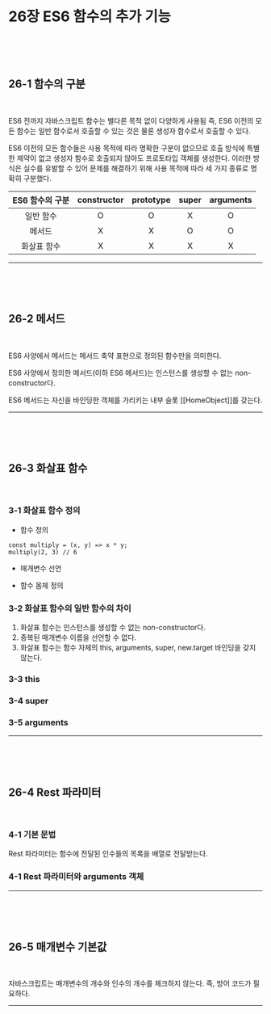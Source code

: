 # 26장 ES6 함수의 추가 기능

<br>
<br>
<br>

## 26-1 함수의 구분

<br>

ES6 전까지 자바스크립트 함수는 별다른 목적 없이 다양하게 사용됨
즉, ES6 이전의 모든 함수는 일반 함수로서 호출할 수 있는 것은 물론 생성자 함수로서 호출할 수 있다.

ES6 이전의 모든 함수들은 사용 목적에 따라 명확한 구분이 없으므로 호출 방식에 특별한 제약이 없고 생성자 함수로 호출되지 않아도 프로토타입 객체를 생성한다. 이러한 방식은 실수를 유발할 수 있어 문제를 해결하기 위해 사용 목적에 따라 세 가지 종류로 명확히 구분했다.

| ES6 함수의 구분 | constructor | prototype | super | arguments |
| :-------------: | :---------: | :-------: | :---: | :-------: |
|    일반 함수    |      O      |     O     |   X   |     O     |
|     메서드      |      X      |     X     |   O   |     O     |
|   화살표 함수   |      X      |     X     |   X   |     X     |

---

<br>
<br>
<br>

## 26-2 메서드

<br>

ES6 사양에서 메서드는 메서드 축약 표현으로 정의된 함수만을 의미한다.

ES6 사양에서 정의한 메서드(이하 ES6 메서드)는 인스턴스를 생성할 수 없는 non-constructor다.

ES6 메서드는 자신을 바인딩한 객체를 가리키는 내부 슬롯 [[HomeObject]]를 갖는다.

---

<br>
<br>
<br>

## 26-3 화살표 함수

<br>

### 3-1 화살표 함수 정의

- 함수 정의

```
const multiply = (x, y) => x * y;
multiply(2, 3) // 6
```

- 매개변수 선언

- 함수 몸체 정의

### 3-2 화살표 함수의 일반 함수의 차이

1. 화살표 함수는 인스턴스를 생성할 수 없는 non-constructor다.
2. 중복된 매개변수 이름을 선언할 수 없다.
3. 화살표 함수는 함수 자체의 this, arguments, super, new.target 바인딩을 갖지 않는다.

### 3-3 this

### 3-4 super

### 3-5 arguments

---

<br>
<br>
<br>

## 26-4 Rest 파라미터

<br>

### 4-1 기본 문법

Rest 파라미터는 함수에 전달된 인수들의 목록을 배열로 전달받는다.

### 4-1 Rest 파라미터와 arguments 객체

---

<br>
<br>
<br>

## 26-5 매개변수 기본값

<br>

자바스크립트는 매개변수의 개수와 인수의 개수를 체크하지 않는다. 즉, 방어 코드가 필요하다.

---
